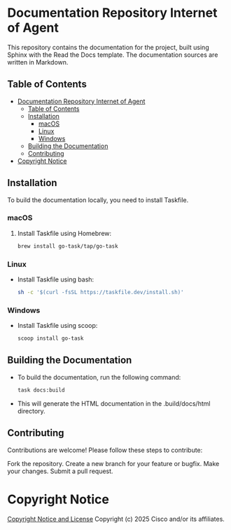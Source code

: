 # Documentation Repository Internet of Agent

This repository contains the documentation for the project, built using Sphinx
with the Read the Docs template. The documentation sources are written in Markdown.

## Table of Contents

- [Documentation Repository Internet of Agent](#documentation-repository-internet-of-agent)
  - [Table of Contents](#table-of-contents)
  - [Installation](#installation)
    - [macOS](#macos)
    - [Linux](#linux)
    - [Windows](#windows)
  - [Building the Documentation](#building-the-documentation)
  - [Contributing](#contributing)
- [Copyright Notice](#copyright-notice)

## Installation

To build the documentation locally, you need to install Taskfile.

### macOS

1. Install Taskfile using Homebrew:

   ```sh
   brew install go-task/tap/go-task

### Linux

- Install Taskfile using bash:

   ```sh
   sh -c '$(curl -fsSL https://taskfile.dev/install.sh)'

### Windows

- Install Taskfile using scoop:

   ```sh
   scoop install go-task

## Building the Documentation

- To build the documentation, run the following command:

   ```sh
   task docs:build

- This will generate the HTML documentation in the .build/docs/html directory.

## Contributing
Contributions are welcome! Please follow these steps to contribute:

Fork the repository.
Create a new branch for your feature or bugfix.
Make your changes.
Submit a pull request.

# Copyright Notice

[Copyright Notice and License](./LICENSE.md)
Copyright (c) 2025 Cisco and/or its affiliates.